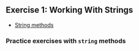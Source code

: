 ## Exercise 1: Working With Strings

- [String methods](https://docs.microsoft.com/en-us/dotnet/csharp/language-reference/language-specification/types)

### Practice exercises with `string` methods

